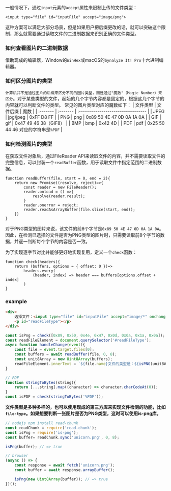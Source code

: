 一般情况下，通过`input`元素的`accept`属性来限制上传的文件类型：
```
<input type="file" id="inputFile" accept="image/png">
```
这种方案可以满足大部分场景，但是如果用户把后缀更改的话，就可以突破这个限制，那么就需要通过读取文件的二进制数据来识别正确的文件类型。

### 如何查看图片的二进制数据
借助现成的编辑器，Window的`WinHex`或macOS的`Synalyze It! Pro`十六进制编辑器。

### 如何区分图片的类型
`计算机并不是通过图片的后缀来区分不同的图片类型，而是通过"魔数"（Magic Number）来区分`。对于某些类型的文件，起始的几个字节内容都是固定的，根据这几个字节的内容就可以判断文件的类型。
常见的图片类型对应的魔数如下：
| 文件类型 | 文件后缀 | 魔数                               |
| :------- | :------- | :--------------------------------- |
| JPEG     | jpg/jpeg | 0xFF D8 FF                         |
| PNG      | png      | 0x89 50 4E 47 0D 0A 1A 0A          |
| GIF      | gif      | 0x47 49 46 38（GIF8）              |
| BMP      | bmp      | 0x42 4D                            |
| PDF      | pdf      | 0x25 50 44 46 对应的字符串是`%PDF` |

### 如何检测图片的类型
在获取文件对象后，通过FileReader API来读取文件的内容，并不需要读取文件的完整信息，可以封装一个`readBuffer`函数，用于读取文件中指定范围的二进制数据。
```
function readBuffer(file, start = 0, end = 2){
    return new Promise((resolve, reject)=>{
        const reader = new FileReader();
        reader.onload = () =>{
            resolve(reader.result);
        }
        reader.onerror = reject;
        reader.readAsArrayBuffer(file.slice(start, end));
    })
}
```
对于PNG类型的图片来说，该文件的前8个字节是`0x89 50 4E 47 0D 0A 1A 0A`。因此，在检测已选择的文件是否为PNG类型的图片时，只需要读取前8个字节的数据，并逐一判断每个字节的内容是否一致。

为了实现逐字节对比并能够更好地实现复用，定义一个`check`函数：
```
function check(headers){
    return (buffers, options = { offset: 0 })=>
        headers.every(
            (header, index) => header === buffers[options.offset + index]
        )
}
```
### example
```html
<div>
    选择文件：<input type="file" id="inputFile" accept="image/*" onchange="handleChange(event)">
    <p id="readFileType"></p>
</div>
```
```JavaScript
const isPng = check([0x89, 0x50, 0x4e, 0x47, 0x0d, 0x0a, 0x1a, 0x0a]); // png图片对应的魔数
const readFileElement = document.querySelector('#readFileType');
async function handleChange(event){
    const file = event.target.files[0];
    const buffers = await readBuffer(file, 0, 8);
    const unit8Array = new Uint8Array(buffers);
    readFileElement.innerText = `${file.name}文件的类型是：${isPNG(unit8Array)?"image/png":file.type}`;
}

// PDF
function stringToBytes(string){
    return [...string].map((character) => character.charCodeAt(0));
}
const isPDF = check(stringToBytes('%PDF'));
```
**文件类型是多种多样的，也可以使用现成的第三方库来实现文件检测的功能，比如`file-type`。如果想要判断一张图片是否为PNG类型，这时可以使用is-png库。**
```JavaScript
// nodejs npm install read-chunk
const readChunk = require('read-chunk');
const isPng = require('is-png');
const buffer= readChunk.sync('unicorn.png', 0, 8);

isPng(buffer); // => true

// browser
(async () => {
    const response = await fetch('unicorn.png');
    const buffer = await response.arrayBuffer();

    isPng(new Uint8Array(buffer)); // => true
})();
```



